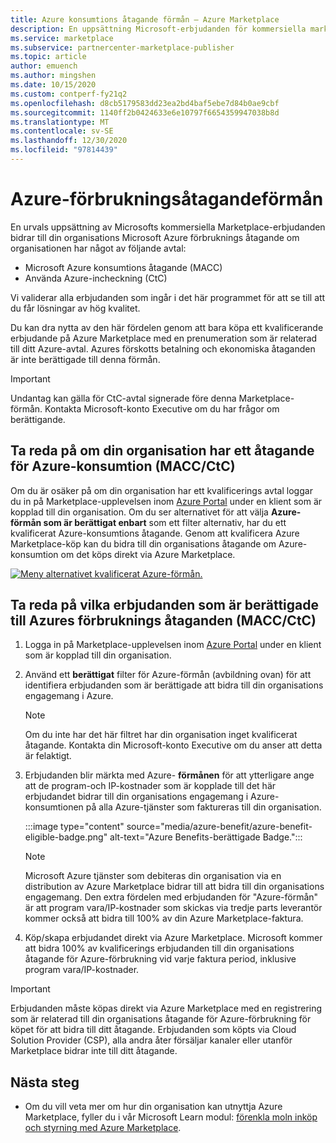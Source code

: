 ```yaml
---
title: Azure konsumtions åtagande förmån – Azure Marketplace
description: En uppsättning Microsoft-erbjudanden för kommersiella marknads platser bidrar till din organisations Microsoft Azure förbruknings åtagande
ms.service: marketplace
ms.subservice: partnercenter-marketplace-publisher
ms.topic: article
author: emuench
ms.author: mingshen
ms.date: 10/15/2020
ms.custom: contperf-fy21q2
ms.openlocfilehash: d8cb5179583dd23ea2bd4baf5ebe7d84b0ae9cbf
ms.sourcegitcommit: 1140ff2b0424633e6e10797f6654359947038b8d
ms.translationtype: MT
ms.contentlocale: sv-SE
ms.lasthandoff: 12/30/2020
ms.locfileid: "97814439"
---
```

# <a name="azure-consumption-commitment-benefit"></a>Azure-förbrukningsåtagandeförmån

En urvals uppsättning av Microsofts kommersiella Marketplace-erbjudanden bidrar till din organisations Microsoft Azure förbruknings åtagande om organisationen har något av följande avtal:

- Microsoft Azure konsumtions åtagande (MACC)
- Använda Azure-incheckning (CtC)

Vi validerar alla erbjudanden som ingår i det här programmet för att se till att du får lösningar av hög kvalitet.

Du kan dra nytta av den här fördelen genom att bara köpa ett kvalificerande erbjudande på Azure Marketplace med en prenumeration som är relaterad till ditt Azure-avtal. Azures förskotts betalning och ekonomiska åtaganden är inte berättigade till denna förmån.

> [!IMPORTANT]
> Undantag kan gälla för CtC-avtal signerade före denna Marketplace-förmån. Kontakta Microsoft-konto Executive om du har frågor om berättigande.

## <a name="determine-if-your-organization-has-an-azure-consumption-commitment-maccctc"></a>Ta reda på om din organisation har ett åtagande för Azure-konsumtion (MACC/CtC)

Om du är osäker på om din organisation har ett kvalificerings avtal loggar du in på Marketplace-upplevelsen inom [Azure Portal](https://ms.portal.azure.com/#blade/Microsoft_Azure_Marketplace/MarketplaceOffersBlade/selectedMenuItemId/home) under en klient som är kopplad till din organisation. Om du ser alternativet för att välja **Azure-förmån som är berättigat enbart** som ett filter alternativ, har du ett kvalificerat Azure-konsumtions åtagande. Genom att kvalificera Azure Marketplace-köp kan du bidra till din organisations åtagande om Azure-konsumtion om det köps direkt via Azure Marketplace.

[![Meny alternativet kvalificerat Azure-förmån.](media/azure-benefit/azure-benefit-eligible.png)](media/azure-benefit/azure-benefit-eligible.png#lightbox)

## <a name="determine-which-offers-are-eligible-for-azure-consumption-commitments-maccctc"></a>Ta reda på vilka erbjudanden som är berättigade till Azures förbruknings åtaganden (MACC/CtC)

1. Logga in på Marketplace-upplevelsen inom [Azure Portal](https://ms.portal.azure.com/#blade/Microsoft_Azure_Marketplace/MarketplaceOffersBlade/selectedMenuItemId/home) under en klient som är kopplad till din organisation.
2. Använd ett **berättigat** filter för Azure-förmån (avbildning ovan) för att identifiera erbjudanden som är berättigade att bidra till din organisations engagemang i Azure.

   > [!NOTE]
   > Om du inte har det här filtret har din organisation inget kvalificerat åtagande. Kontakta din Microsoft-konto Executive om du anser att detta är felaktigt.
 
3. Erbjudanden blir märkta med Azure- **förmånen** för att ytterligare ange att de program-och IP-kostnader som är kopplade till det här erbjudandet bidrar till din organisations engagemang i Azure-konsumtionen på alla Azure-tjänster som faktureras till din organisation.

    :::image type="content" source="media/azure-benefit/azure-benefit-eligible-badge.png" alt-text="Azure Benefits-berättigade Badge.":::

   > [!NOTE]
   > Microsoft Azure tjänster som debiteras din organisation via en distribution av Azure Marketplace bidrar till att bidra till din organisations engagemang. Den extra fördelen med erbjudanden för "Azure-förmån" är att program vara/IP-kostnader som skickas via tredje parts leverantör kommer också att bidra till 100% av din Azure Marketplace-faktura.

4. Köp/skapa erbjudandet direkt via Azure Marketplace. Microsoft kommer att bidra 100% av kvalificerings erbjudanden till din organisations åtagande för Azure-förbrukning vid varje faktura period, inklusive program vara/IP-kostnader.

> [!IMPORTANT]
> Erbjudanden måste köpas direkt via Azure Marketplace med en registrering som är relaterad till din organisations åtagande för Azure-förbrukning för köpet för att bidra till ditt åtagande. Erbjudanden som köpts via Cloud Solution Provider (CSP), alla andra åter försäljar kanaler eller utanför Marketplace bidrar inte till ditt åtagande.

## <a name="next-steps"></a>Nästa steg

- Om du vill veta mer om hur din organisation kan utnyttja Azure Marketplace, fyller du i vår Microsoft Learn modul: [förenkla moln inköp och styrning med Azure Marketplace](/learn/modules/simplify-cloud-procurement-governance-azure-marketplace/).
